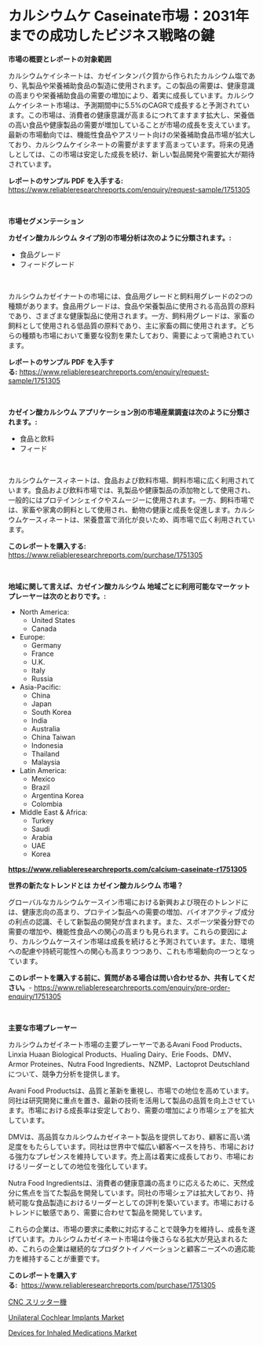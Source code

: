 <p><h1>カルシウムケ Caseinate市場：2031年までの成功したビジネス戦略の鍵</h1></p><p><strong>市場の概要とレポートの対象範囲</strong></p>
<p><p>カルシウムケイシネートは、カゼインタンパク質から作られたカルシウム塩であり、乳製品や栄養補助食品の製造に使用されます。この製品の需要は、健康意識の高まりや栄養補助食品の需要の増加により、着実に成長しています。カルシウムケイシネート市場は、予測期間中に5.5%のCAGRで成長すると予測されています。この市場は、消費者の健康意識が高まるにつれてますます拡大し、栄養価の高い食品や健康製品の需要が増加していることが市場の成長を支えています。最新の市場動向では、機能性食品やアスリート向けの栄養補助食品市場が拡大しており、カルシウムケイシネートの需要がますます高まっています。将来の見通しとしては、この市場は安定した成長を続け、新しい製品開発や需要拡大が期待されています。</p></p>
<p><strong>レポートのサンプル PDF を入手する:</strong> <a href="https://www.reliableresearchreports.com/enquiry/request-sample/1751305">https://www.reliableresearchreports.com/enquiry/request-sample/1751305</a></p>
<p>&nbsp;</p>
<p><strong>市場セグメンテーション</strong></p>
<p><strong>カゼイン酸カルシウム タイプ別の市場分析は次のように分類されます。:</strong></p>
<p><ul><li>食品グレード</li><li>フィードグレード</li></ul></p>
<p>&nbsp;</p>
<p><p>カルシウムカゼイナートの市場には、食品用グレードと飼料用グレードの2つの種類があります。食品用グレードは、食品や栄養製品に使用される高品質の原料であり、さまざまな健康製品に使用されます。一方、飼料用グレードは、家畜の飼料として使用される低品質の原料であり、主に家畜の餌に使用されます。どちらの種類も市場において重要な役割を果たしており、需要によって需絶されています。</p></p>
<p><strong>レポートのサンプル PDF を入手する:</strong>&nbsp;<a href="https://www.reliableresearchreports.com/enquiry/request-sample/1751305">https://www.reliableresearchreports.com/enquiry/request-sample/1751305</a></p>
<p>&nbsp;</p>
<p><strong> カゼイン酸カルシウム アプリケーション別の市場産業調査は次のように分類されます。:</strong></p>
<p><ul><li>食品と飲料</li><li>フィード</li></ul></p>
<p>&nbsp;</p>
<p><p>カルシウムケースィネートは、食品および飲料市場、飼料市場に広く利用されています。食品および飲料市場では、乳製品や健康製品の添加物として使用され、一般的にはプロテインシェイクやスムージーに使用されます。一方、飼料市場では、家畜や家禽の飼料として使用され、動物の健康と成長を促進します。カルシウムケースィネートは、栄養豊富で消化が良いため、両市場で広く利用されています。</p></p>
<p><strong>このレポートを購入する:</strong>&nbsp; <a href="https://www.reliableresearchreports.com/purchase/1751305">https://www.reliableresearchreports.com/purchase/1751305</a></p>
<p>&nbsp;</p>
<p><strong>地域に関して言えば、カゼイン酸カルシウム 地域ごとに利用可能なマーケットプレーヤーは次のとおりです。:</strong></p>
<p><ul>
    <li>
        North America:
        <ul>
            <li>United States</li>
            <li>Canada</li>
        </ul>
    </li>
    <li>
        Europe:
        <ul>
            <li>Germany</li>
            <li>France</li>
            <li>U.K.</li>
            <li>Italy</li>
            <li>Russia</li>
        </ul>
    </li>
    <li>
        Asia-Pacific:
        <ul>
            <li>China</li>
            <li>Japan</li>
            <li>South Korea</li>
            <li>India</li>
            <li>Australia</li>
            <li>China Taiwan</li>
            <li>Indonesia</li>
            <li>Thailand</li>
            <li>Malaysia</li>
        </ul>
    </li>
    <li>
        Latin America:
        <ul>
            <li>Mexico</li>
            <li>Brazil</li>
            <li>Argentina Korea</li>
            <li>Colombia</li>
        </ul>
    </li>
    <li>
        Middle East & Africa:
        <ul>
            <li>Turkey</li>
            <li>Saudi</li>
            <li>Arabia</li>
            <li>UAE</li>
            <li>Korea</li>
        </ul>
    </li>
    </ul></p>
<p><strong><a href="https://www.reliableresearchreports.com/calcium-caseinate-r1751305">https://www.reliableresearchreports.com/calcium-caseinate-r1751305</a></strong>&nbsp;</p>
<p><strong>世界の新たなトレンドとは カゼイン酸カルシウム 市場？</strong></p>
<p><p>グローバルなカルシウムケースイン市場における新興および現在のトレンドには、健康志向の高まり、プロテイン製品への需要の増加、バイオアクティブ成分の利点の認識、そして新製品の開発が含まれます。また、スポーツ栄養分野での需要の増加や、機能性食品への関心の高まりも見られます。これらの要因により、カルシウムケースイン市場は成長を続けると予測されています。また、環境への配慮や持続可能性への関心も高まりつつあり、これも市場動向の一つとなっています。</p></p>
<p><strong>このレポートを購入する前に、質問がある場合は問い合わせるか、共有してください。</strong>- <a href="https://www.reliableresearchreports.com/enquiry/pre-order-enquiry/1751305">https://www.reliableresearchreports.com/enquiry/pre-order-enquiry/1751305</a></p>
<p>&nbsp;</p>
<p><strong>主要な市場プレーヤー</strong></p>
<p><p>カルシウムカゼイネート市場の主要プレーヤーであるAvani Food Products、Linxia Huaan Biological Products、Hualing Dairy、Erie Foods、DMV、Armor Proteines、Nutra Food Ingredients、NZMP、Lactoprot Deutschlandについて、競争力分析を提供します。</p><p>Avani Food Productsは、品質と革新を重視し、市場での地位を高めています。同社は研究開発に重点を置き、最新の技術を活用して製品の品質を向上させています。市場における成長率は安定しており、需要の増加により市場シェアを拡大しています。</p><p>DMVは、高品質なカルシウムカゼイネート製品を提供しており、顧客に高い満足度をもたらしています。同社は世界中で幅広い顧客ベースを持ち、市場における強力なプレゼンスを維持しています。売上高は着実に成長しており、市場におけるリーダーとしての地位を強化しています。</p><p>Nutra Food Ingredientsは、消費者の健康意識の高まりに応えるために、天然成分に焦点を当てた製品を開発しています。同社の市場シェアは拡大しており、持続可能な食品製造におけるリーダーとしての評判を築いています。市場におけるトレンドに敏感であり、需要に合わせて製品を開発しています。</p><p>これらの企業は、市場の要求に柔軟に対応することで競争力を維持し、成長を遂げています。カルシウムカゼイネート市場は今後さらなる拡大が見込まれるため、これらの企業は継続的なプロダクトイノベーションと顧客ニーズへの適応能力を維持することが重要です。</p></p>
<p><strong>このレポートを購入する:</strong>&nbsp;&nbsp;<a href="https://www.reliableresearchreports.com/purchase/1751305">https://www.reliableresearchreports.com/purchase/1751305</a></p>
<p><p><a href="https://medium.com/@jacksonmith1931/cnc%E3%82%B9%E3%83%AA%E3%83%83%E3%83%86%E3%82%A3%E3%83%B3%E3%82%B0%E3%83%9E%E3%82%B7%E3%83%B3%E5%B8%82%E5%A0%B4%E3%81%AE%E3%82%A4%E3%83%B3%E3%82%B5%E3%82%A4%E3%83%88-%E5%B8%82%E5%A0%B4%E3%81%AE%E5%8B%95%E5%90%91-%E6%88%90%E9%95%B7-2024%E5%B9%B4%E3%81%8B%E3%82%892031%E5%B9%B4%E3%81%BE%E3%81%A7%E3%81%AE%E4%BA%88%E6%B8%AC-d20970cb8957">CNC スリッター機</a></p><p><a href="https://github.com/okotobwrhuteie/Market-Research-Report-List-2/blob/main/unilateral-cochlear-implants-market.md">Unilateral Cochlear Implants Market</a></p><p><a href="https://github.com/myacatherineblakecaczo9vcsw/Market-Research-Report-List-2/blob/main/devices-for-inhaled-medications-market.md">Devices for Inhaled Medications Market</a></p></p>